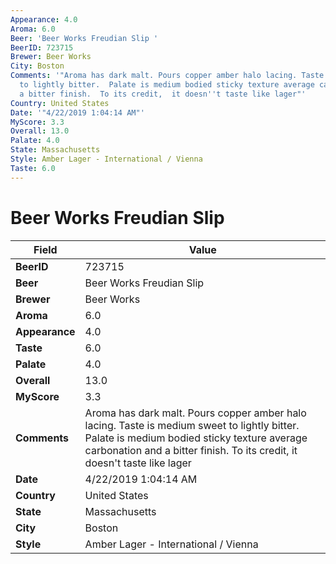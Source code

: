 ```yaml
---
Appearance: 4.0
Aroma: 6.0
Beer: 'Beer Works Freudian Slip '
BeerID: 723715
Brewer: Beer Works
City: Boston
Comments: '"Aroma has dark malt. Pours copper amber halo lacing. Taste is medium sweet
  to lightly bitter.  Palate is medium bodied sticky texture average carbonation and
  a bitter finish.  To its credit,  it doesn''t taste like lager"'
Country: United States
Date: '"4/22/2019 1:04:14 AM"'
MyScore: 3.3
Overall: 13.0
Palate: 4.0
State: Massachusetts
Style: Amber Lager - International / Vienna
Taste: 6.0
---
```


# Beer Works Freudian Slip 

| Field         | Value |
|---------------|-------|
| **BeerID** | 723715 |
| **Beer** | Beer Works Freudian Slip  |
| **Brewer** | Beer Works |
| **Aroma** | 6.0 |
| **Appearance** | 4.0 |
| **Taste** | 6.0 |
| **Palate** | 4.0 |
| **Overall** | 13.0 |
| **MyScore** | 3.3 |
| **Comments** | Aroma has dark malt. Pours copper amber halo lacing. Taste is medium sweet to lightly bitter.  Palate is medium bodied sticky texture average carbonation and a bitter finish.  To its credit,  it doesn't taste like lager |
| **Date** | 4/22/2019 1:04:14 AM |
| **Country** | United States |
| **State** | Massachusetts |
| **City** | Boston |
| **Style** | Amber Lager - International / Vienna |
